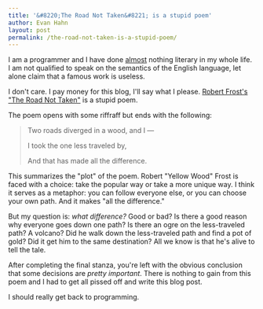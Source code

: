 ```yaml
---
title: '&#8220;The Road Not Taken&#8221; is a stupid poem'
author: Evan Hahn
layout: post
permalink: /the-road-not-taken-is-a-stupid-poem/
---
```

I am a programmer and I have done [almost](http://issuu.com/netspencer/docs/calliope?mode=window&pageNumber=12) nothing literary in my whole life. I am not qualified to speak on the semantics of the English language, let alone claim that a famous work is useless.

I don't care. I pay money for this blog, I'll say what I please. [Robert Frost's "The Road Not Taken"](https://en.wikisource.org/wiki/The_Road_Not_Taken) is a stupid poem.

The poem opens with some riffraff but ends with the following:

> Two roads diverged in a wood, and I —
>
> I took the one less traveled by,
>
> And that has made all the difference.

This summarizes the "plot" of the poem. Robert "Yellow Wood" Frost is faced with a choice: take the popular way or take a more unique way. I think it serves as a metaphor: you can follow everyone else, or you can choose your own path. And it makes "all the difference."

But my question is: _what difference?_ Good or bad? Is there a good reason why everyone goes down one path? Is there an ogre on the less-traveled path? A volcano? Did he walk down the less-traveled path and find a pot of gold? Did it get him to the same destination? All we know is that he's alive to tell the tale.

After completing the final stanza, you're left with the obvious conclusion that some decisions are _pretty important_. There is nothing to gain from this poem and I had to get all pissed off and write this blog post.

I should really get back to programming.
